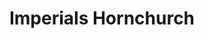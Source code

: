 ---
title: "Imperials Hornchurch"
url: /hornchurch/imperials-hornchurch-butts-green-road/
shop: Autohaus
---